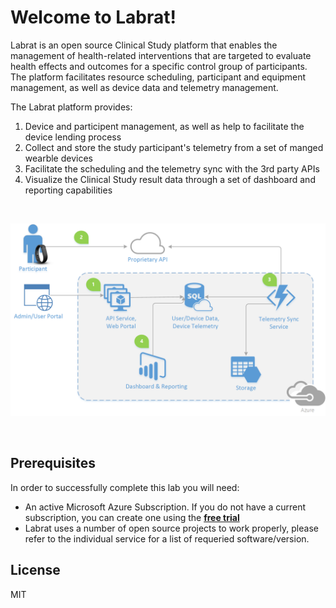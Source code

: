 # Welcome to Labrat!


Labrat is an open source Clinical Study platform that enables the management of health-related interventions that are targeted to evaluate health effects and outcomes for a specific control group of participants. The platform facilitates resource scheduling, participant and equipment management, as well as device data and telemetry management.

The Labrat platform provides: 
 
1. Device and participent management, as well as help to facilitate the device lending process
1. Collect and store the study participant's telemetry from a set of manged wearble devices
1. Facilitate the scheduling and the telemetry sync with the 3rd party APIs 
1. Visualize the Clinical Study result data through a set of dashboard and reporting capabilities

&nbsp;

![Architectural Diagram](images/labratArchDiagram.png)
 
&nbsp;

Prerequisites
----
In order to successfully complete this lab you will need:
- An active Microsoft Azure Subscription. If you do not have a current subscription, you can create one using the **<a target="_blank" href="https://azure.microsoft.com/en-us/free/">free trial</a>**
- Labrat uses a number of open source projects to work properly, please refer to the individual service for a list of requeried software/version.

License
----

MIT

[Gatling]: http://gatling.io/
[Node.js]: https://nodejs.org/
[Yarn]: https://yarnpkg.org/
[Bower]: http://bower.io/
[Gulp]: http://gulpjs.com/
[BrowserSync]: http://www.browsersync.io/
[Karma]: http://karma-runner.github.io/
[Jasmine]: http://jasmine.github.io/2.0/introduction.html
[Protractor]: https://angular.github.io/protractor/
   [Java]: <http://java.com> 
   [SpringBoot]: <https://projects.spring.io/spring-boot/>
   [Maven]: <https://maven.apache.org>
   [Hibernate]: <http://hibernate.org/>
   [Liquibase]: <http://www.liquibase.org/>
   [Ehcache]: <http://www.ehcache.org/>
   [Swagger]: <http://swagger.io/>
   [Gatling]: <http://gatling.io/>
   [Protractor]: <http://www.protractortest.org/>
   [labrat]: <https://github.com/microsoft/labrat>
   [git-repo-url]: <https://github.com/joemccann/dillinger.git>
   [john gruber]: <http://daringfireball.net>
   [df1]: <http://daringfireball.net/projects/markdown/>
   [markdown-it]: <https://github.com/markdown-it/markdown-it>
   [Ace Editor]: <http://ace.ajax.org>
   [node.js]: <http://nodejs.org>
   [Twitter Bootstrap]: <http://twitter.github.com/bootstrap/>
   [jQuery]: <http://jquery.com>
   [@tjholowaychuk]: <http://twitter.com/tjholowaychuk>
   [express]: <http://expressjs.com>
   [AngularJS]: <http://angularjs.org>
   [Gulp]: <http://gulpjs.com>
   [Bower]: <https://bower.io>
